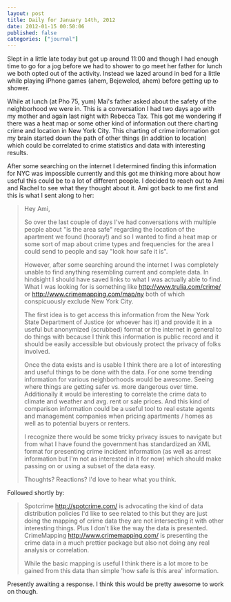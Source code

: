 ```yaml
---
layout: post
title: Daily for January 14th, 2012
date: 2012-01-15 00:50:06
published: false
categories: ["journal"]
---
```

 
Slept in a little late today but got up around 11:00 and though I had enough time to go for a jog before we had to shower to go meet her father for lunch we both opted out of the activity. Instead we lazed around in bed for a little while playing iPhone games (ahem, Bejeweled, ahem) before getting up to shower.

While at lunch (at Pho 75, yum) Mai's father asked about the safety of the neighborhood we were in. This is a conversation I had two days ago with my mother and again last night with Rebecca Tax. This got me wondering if there was a heat map or some other kind of information out there charting crime and location in New York City. This charting of crime information got my brain started down the path of other things (in addition to location) which could be correlated to crime statistics and data with interesting results.

After some searching on the internet I determined finding this information for NYC was impossible currently and this got me thinking more about how useful this could be to a lot of different people. I decided to reach out to Ami and Rachel to see what they thought about it. Ami got back to me first and this is what I sent along to her:

> Hey Ami,
> 
> So over the last couple of days I've had conversations with multiple people about "is the area safe" regarding the location of the apartment we found (hooray!) and so I wanted to find a heat map or some sort of map about crime types and frequencies for the area I could send to people and say "look how safe it is".
> 
> However, after some searching around the internet I was completely unable to find anything resembling current and complete data. In hindsight I should have saved links to what I was actually able to find. What I was looking for is something like http://www.trulia.com/crime/ or http://www.crimemapping.com/map/ny both of which conspicuously exclude New York City.
> 
> The first idea is to get access this information from the New York State Department of Justice (or whoever has it) and provide it in a useful but anonymized (scrubbed) format or the internet in general to do things with because I think this information is public record and it should be easily accessible but obviously protect the privacy of folks involved. 
> 
> Once the data exists and is usable I think there are a lot of interesting and useful things to be done with the data. For one some trending information for various neighborhoods would be awesome. Seeing where things are getting safer vs. more dangerous over time. Additionally it would be interesting to correlate the crime data to climate and weather and avg. rent or sale prices. And this kind of comparison information could be a useful tool to real estate agents and management companies when pricing apartments / homes as well as to potential buyers or renters. 
> 
> I recognize there would be some tricky privacy issues to navigate but from what I have found the government has standardized an XML format for presenting crime incident information (as well as arrest information but I'm not as interested in it for now) which should make passing on or using a subset of the data easy. 
> 
> Thoughts? Reactions? I'd love to hear what you think.

Followed shortly by:

> Spotcrime <http://spotcrime.com/> is advocating the kind of data distribution policies I'd like to see related to this but they are just doing the mapping of crime data they are not intersecting it with other interesting things. Plus I don't like the way the data is presented. CrimeMapping <http://www.crimemapping.com/> is presenting the crime data in a much prettier package but also not doing any real analysis or correlation.
> 
> While the basic mapping is useful I think there is a lot more to be gained from this data than simple 'how safe is this area' information.

Presently awaiting a response. I think this would be pretty awesome to work on though.